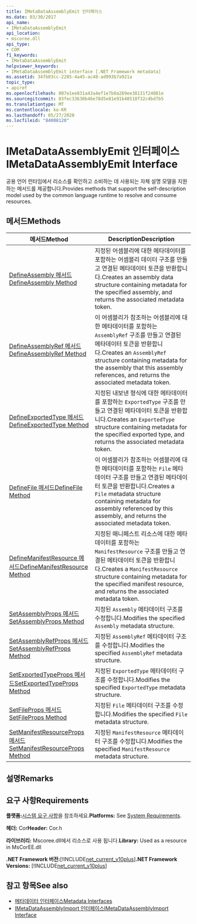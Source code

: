 ```yaml
---
title: IMetaDataAssemblyEmit 인터페이스
ms.date: 03/30/2017
api_name:
- IMetaDataAssemblyEmit
api_location:
- mscoree.dll
api_type:
- COM
f1_keywords:
- IMetaDataAssemblyEmit
helpviewer_keywords:
- IMetaDataAssemblyEmit interface [.NET Framework metadata]
ms.assetid: 34fb03cc-2285-4a45-ac48-ad993b7a921a
topic_type:
- apiref
ms.openlocfilehash: 807e1ee831a43a4ef1e7b0a269ee38131f24081e
ms.sourcegitcommit: 03fec33630b46e78d5e81e91b40518f32c4bd7b5
ms.translationtype: MT
ms.contentlocale: ko-KR
ms.lasthandoff: 05/27/2020
ms.locfileid: "84008120"
---
```

# <a name="imetadataassemblyemit-interface"></a><span data-ttu-id="7a111-102">IMetaDataAssemblyEmit 인터페이스</span><span class="sxs-lookup"><span data-stu-id="7a111-102">IMetaDataAssemblyEmit Interface</span></span>
<span data-ttu-id="7a111-103">공용 언어 런타임에서 리소스를 확인하고 소비하는 데 사용되는 자체 설명 모델을 지원하는 메서드를 제공합니다.</span><span class="sxs-lookup"><span data-stu-id="7a111-103">Provides methods that support the self-description model used by the common language runtime to resolve and consume resources.</span></span>  
  
## <a name="methods"></a><span data-ttu-id="7a111-104">메서드</span><span class="sxs-lookup"><span data-stu-id="7a111-104">Methods</span></span>  
  
|<span data-ttu-id="7a111-105">메서드</span><span class="sxs-lookup"><span data-stu-id="7a111-105">Method</span></span>|<span data-ttu-id="7a111-106">Description</span><span class="sxs-lookup"><span data-stu-id="7a111-106">Description</span></span>|  
|------------|-----------------|  
|[<span data-ttu-id="7a111-107">DefineAssembly 메서드</span><span class="sxs-lookup"><span data-stu-id="7a111-107">DefineAssembly Method</span></span>](imetadataassemblyemit-defineassembly-method.md)|<span data-ttu-id="7a111-108">지정된 어셈블리에 대한 메타데이터를 포함하는 어셈블리 데이터 구조를 만들고 연결된 메타데이터 토큰을 반환합니다.</span><span class="sxs-lookup"><span data-stu-id="7a111-108">Creates an assembly data structure containing metadata for the specified assembly, and returns the associated metadata token.</span></span>|  
|[<span data-ttu-id="7a111-109">DefineAssemblyRef 메서드</span><span class="sxs-lookup"><span data-stu-id="7a111-109">DefineAssemblyRef Method</span></span>](imetadataassemblyemit-defineassemblyref-method.md)|<span data-ttu-id="7a111-110">이 어셈블리가 참조하는 어셈블리에 대한 메타데이터를 포함하는 `AssemblyRef` 구조를 만들고 연결된 메타데이터 토큰을 반환합니다.</span><span class="sxs-lookup"><span data-stu-id="7a111-110">Creates an `AssemblyRef` structure containing metadata for the assembly that this assembly references, and returns the associated metadata token.</span></span>|  
|[<span data-ttu-id="7a111-111">DefineExportedType 메서드</span><span class="sxs-lookup"><span data-stu-id="7a111-111">DefineExportedType Method</span></span>](imetadataassemblyemit-defineexportedtype-method.md)|<span data-ttu-id="7a111-112">지정된 내보낸 형식에 대한 메타데이터를 포함하는 `ExportedType` 구조를 만들고 연결된 메타데이터 토큰을 반환합니다.</span><span class="sxs-lookup"><span data-stu-id="7a111-112">Creates an `ExportedType` structure containing metadata for the specified exported type, and returns the associated metadata token.</span></span>|  
|[<span data-ttu-id="7a111-113">DefineFile 메서드</span><span class="sxs-lookup"><span data-stu-id="7a111-113">DefineFile Method</span></span>](imetadataassemblyemit-definefile-method.md)|<span data-ttu-id="7a111-114">이 어셈블리가 참조하는 어셈블리에 대한 메타데이터를 포함하는 `File` 메타데이터 구조를 만들고 연결된 메타데이터 토큰을 반환합니다.</span><span class="sxs-lookup"><span data-stu-id="7a111-114">Creates a `File` metadata structure containing metadata for assembly referenced by this assembly, and returns the associated metadata token.</span></span>|  
|[<span data-ttu-id="7a111-115">DefineManifestResource 메서드</span><span class="sxs-lookup"><span data-stu-id="7a111-115">DefineManifestResource Method</span></span>](imetadataassemblyemit-definemanifestresource-method.md)|<span data-ttu-id="7a111-116">지정된 매니페스트 리소스에 대한 메타데이터를 포함하는 `ManifestResource` 구조를 만들고 연결된 메타데이터 토큰을 반환합니다.</span><span class="sxs-lookup"><span data-stu-id="7a111-116">Creates a `ManifestResource` structure containing metadata for the specified manifest resource, and returns the associated metadata token.</span></span>|  
|[<span data-ttu-id="7a111-117">SetAssemblyProps 메서드</span><span class="sxs-lookup"><span data-stu-id="7a111-117">SetAssemblyProps Method</span></span>](imetadataassemblyemit-setassemblyprops-method.md)|<span data-ttu-id="7a111-118">지정된 `Assembly` 메타데이터 구조를 수정합니다.</span><span class="sxs-lookup"><span data-stu-id="7a111-118">Modifies the specified `Assembly` metadata structure.</span></span>|  
|[<span data-ttu-id="7a111-119">SetAssemblyRefProps 메서드</span><span class="sxs-lookup"><span data-stu-id="7a111-119">SetAssemblyRefProps Method</span></span>](imetadataassemblyemit-setassemblyrefprops-method.md)|<span data-ttu-id="7a111-120">지정된 `AssemblyRef` 메타데이터 구조를 수정합니다.</span><span class="sxs-lookup"><span data-stu-id="7a111-120">Modifies the specified `AssemblyRef` metadata structure.</span></span>|  
|[<span data-ttu-id="7a111-121">SetExportedTypeProps 메서드</span><span class="sxs-lookup"><span data-stu-id="7a111-121">SetExportedTypeProps Method</span></span>](imetadataassemblyemit-setexportedtypeprops-method.md)|<span data-ttu-id="7a111-122">지정된 `ExportedType` 메타데이터 구조를 수정합니다.</span><span class="sxs-lookup"><span data-stu-id="7a111-122">Modifies the specified `ExportedType` metadata structure.</span></span>|  
|[<span data-ttu-id="7a111-123">SetFileProps 메서드</span><span class="sxs-lookup"><span data-stu-id="7a111-123">SetFileProps Method</span></span>](imetadataassemblyemit-setfileprops-method.md)|<span data-ttu-id="7a111-124">지정된 `File` 메타데이터 구조를 수정합니다.</span><span class="sxs-lookup"><span data-stu-id="7a111-124">Modifies the specified `File` metadata structure.</span></span>|  
|[<span data-ttu-id="7a111-125">SetManifestResourceProps 메서드</span><span class="sxs-lookup"><span data-stu-id="7a111-125">SetManifestResourceProps Method</span></span>](imetadataassemblyemit-setmanifestresourceprops-method.md)|<span data-ttu-id="7a111-126">지정된 `ManifestResource` 메타데이터 구조를 수정합니다.</span><span class="sxs-lookup"><span data-stu-id="7a111-126">Modifies the specified `ManifestResource` metadata structure.</span></span>|  
  
## <a name="remarks"></a><span data-ttu-id="7a111-127">설명</span><span class="sxs-lookup"><span data-stu-id="7a111-127">Remarks</span></span>  
  
## <a name="requirements"></a><span data-ttu-id="7a111-128">요구 사항</span><span class="sxs-lookup"><span data-stu-id="7a111-128">Requirements</span></span>  
 <span data-ttu-id="7a111-129">**플랫폼:**[시스템 요구 사항](../../get-started/system-requirements.md)을 참조하세요.</span><span class="sxs-lookup"><span data-stu-id="7a111-129">**Platforms:** See [System Requirements](../../get-started/system-requirements.md).</span></span>  
  
 <span data-ttu-id="7a111-130">**헤더:** Cor</span><span class="sxs-lookup"><span data-stu-id="7a111-130">**Header:** Cor.h</span></span>  
  
 <span data-ttu-id="7a111-131">**라이브러리:** Mscoree.dll에서 리소스로 사용 됩니다.</span><span class="sxs-lookup"><span data-stu-id="7a111-131">**Library:** Used as a resource in MsCorEE.dll</span></span>  
  
 <span data-ttu-id="7a111-132">**.NET Framework 버전:**[!INCLUDE[net_current_v10plus](../../../../includes/net-current-v10plus-md.md)]</span><span class="sxs-lookup"><span data-stu-id="7a111-132">**.NET Framework Versions:** [!INCLUDE[net_current_v10plus](../../../../includes/net-current-v10plus-md.md)]</span></span>  
  
## <a name="see-also"></a><span data-ttu-id="7a111-133">참고 항목</span><span class="sxs-lookup"><span data-stu-id="7a111-133">See also</span></span>

- [<span data-ttu-id="7a111-134">메타데이터 인터페이스</span><span class="sxs-lookup"><span data-stu-id="7a111-134">Metadata Interfaces</span></span>](metadata-interfaces.md)
- [<span data-ttu-id="7a111-135">IMetaDataAssemblyImport 인터페이스</span><span class="sxs-lookup"><span data-stu-id="7a111-135">IMetaDataAssemblyImport Interface</span></span>](imetadataassemblyimport-interface.md)

